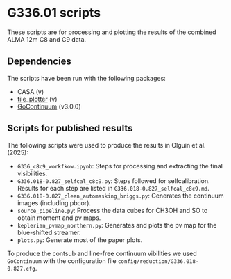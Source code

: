 # G336.01 scripts

These scripts are for processing and plotting the results of the combined ALMA 12m C8 and C9 data.

## Dependencies

The scripts have been run with the following packages:

- CASA (v)
- [tile_plotter](https://github.com/folguinch/tile_plotter) (v)
- [GoContinuum](https://github.com/folguinch/GoContinuum) (v3.0.0)


## Scripts for published results

The following scripts were used to produce the results in Olguin et al. (2025):

- `G336_c8c9_workfkow.ipynb`: Steps for processing and extracting the final visibilities.
- `G336.018-0.827_selfcal_c8c9.py`: Steps followed for selfcalibration. Results for each step are listed in `G336.018-0.827_selfcal_c8c9.md`.
- `G336.018-0.827_clean_automasking_briggs.py`: Generates the continuum images (including pbcor).
- `source_pipeline.py`: Process the data cubes for CH3OH and SO to obtain moment and pv maps.
- `keplerian_pvmap_northern.py`: Generates and plots the pv map for the blue-shifted streamer.
- `plots.py`: Generate most of the paper plots.

To produce the contsub and line-free continuum vibilities we used `GoContinuum` with the configuration file `config/reduction/G336.018-0.827.cfg`.
